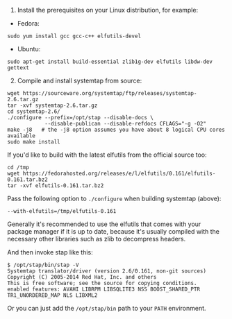 <!---
    @title         Build Systemtap
    @creator       Yichun Zhang
    @created       2014-03-04 22:18 GMT
    @modifier      Yichun Zhang
    @modifier_link yichun-zhang
    @modified      2015-01-27 06:32 GMT
    @changes       20
--->

1. Install the prerequisites on your Linux distribution, for example:
* Fedora:

```
sudo yum install gcc gcc-c++ elfutils-devel
```

* Ubuntu:

```
sudo apt-get install build-essential zlib1g-dev elfutils libdw-dev gettext
```

2. Compile and install systemtap from source:

```
wget https://sourceware.org/systemtap/ftp/releases/systemtap-2.6.tar.gz
tar -xvf systemtap-2.6.tar.gz
cd systemtap-2.6/
./configure --prefix=/opt/stap --disable-docs \
            --disable-publican --disable-refdocs CFLAGS="-g -O2"
make -j8   # the -j8 option assumes you have about 8 logical CPU cores available
sudo make install
```


If you'd like to build with the latest elfutils from the official source too:

```
cd /tmp
wget https://fedorahosted.org/releases/e/l/elfutils/0.161/elfutils-0.161.tar.bz2
tar -xvf elfutils-0.161.tar.bz2
```


Pass the following option to `./configure` when building systemtap (above):

```
--with-elfutils=/tmp/elfutils-0.161
```

Generally it's recommended to use the elfutils that comes with your package manager if it is up to date, because it's usually compiled with the necessary other libraries such as zlib to decompress headers.

And then invoke stap like this:

```
$ /opt/stap/bin/stap -V
Systemtap translator/driver (version 2.6/0.161, non-git sources)
Copyright (C) 2005-2014 Red Hat, Inc. and others
This is free software; see the source for copying conditions.
enabled features: AVAHI LIBRPM LIBSQLITE3 NSS BOOST_SHARED_PTR TR1_UNORDERED_MAP NLS LIBXML2
```

Or you can just add the `/opt/stap/bin` path to your `PATH` environment.
